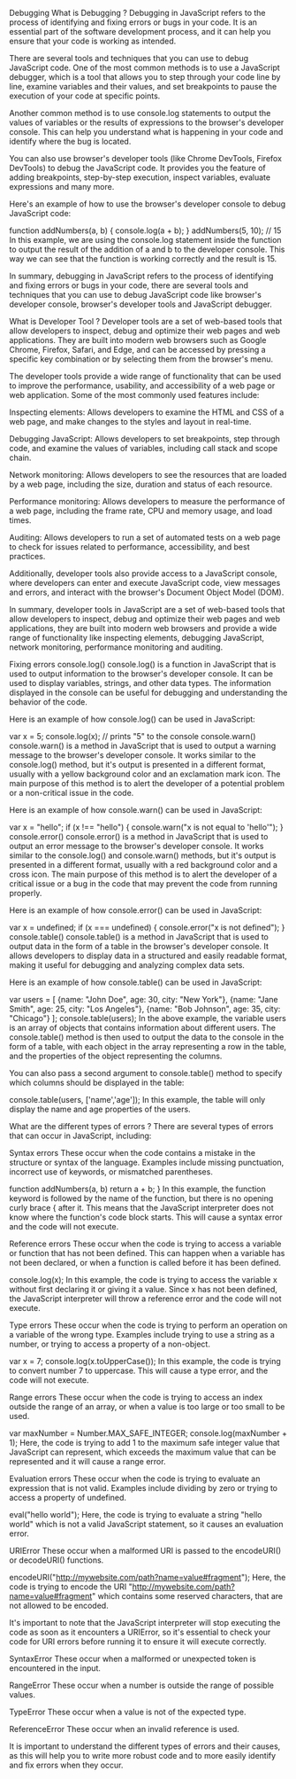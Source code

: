 Debugging
What is Debugging ?
Debugging in JavaScript refers to the process of identifying and fixing errors or bugs in your code. It is an essential part of the software development process, and it can help you ensure that your code is working as intended.

There are several tools and techniques that you can use to debug JavaScript code. One of the most common methods is to use a JavaScript debugger, which is a tool that allows you to step through your code line by line, examine variables and their values, and set breakpoints to pause the execution of your code at specific points.

Another common method is to use console.log statements to output the values of variables or the results of expressions to the browser's developer console. This can help you understand what is happening in your code and identify where the bug is located.

You can also use browser's developer tools (like Chrome DevTools, Firefox DevTools) to debug the JavaScript code. It provides you the feature of adding breakpoints, step-by-step execution, inspect variables, evaluate expressions and many more.

Here's an example of how to use the browser's developer console to debug JavaScript code:

function addNumbers(a, b) {
    console.log(a + b);
}
addNumbers(5, 10); // 15
In this example, we are using the console.log statement inside the function to output the result of the addition of a and b to the developer console. This way we can see that the function is working correctly and the result is 15.

In summary, debugging in JavaScript refers to the process of identifying and fixing errors or bugs in your code, there are several tools and techniques that you can use to debug JavaScript code like browser's developer console, browser's developer tools and JavaScript debugger.

What is Developer Tool ?
Developer tools are a set of web-based tools that allow developers to inspect, debug and optimize their web pages and web applications. They are built into modern web browsers such as Google Chrome, Firefox, Safari, and Edge, and can be accessed by pressing a specific key combination or by selecting them from the browser's menu.

The developer tools provide a wide range of functionality that can be used to improve the performance, usability, and accessibility of a web page or web application. Some of the most commonly used features include:

Inspecting elements: Allows developers to examine the HTML and CSS of a web page, and make changes to the styles and layout in real-time.

Debugging JavaScript: Allows developers to set breakpoints, step through code, and examine the values of variables, including call stack and scope chain.

Network monitoring: Allows developers to see the resources that are loaded by a web page, including the size, duration and status of each resource.

Performance monitoring: Allows developers to measure the performance of a web page, including the frame rate, CPU and memory usage, and load times.

Auditing: Allows developers to run a set of automated tests on a web page to check for issues related to performance, accessibility, and best practices.

Additionally, developer tools also provide access to a JavaScript console, where developers can enter and execute JavaScript code, view messages and errors, and interact with the browser's Document Object Model (DOM).

In summary, developer tools in JavaScript are a set of web-based tools that allow developers to inspect, debug and optimize their web pages and web applications, they are built into modern web browsers and provide a wide range of functionality like inspecting elements, debugging JavaScript, network monitoring, performance monitoring and auditing.

Fixing errors
console.log()
console.log() is a function in JavaScript that is used to output information to the browser's developer console. It can be used to display variables, strings, and other data types. The information displayed in the console can be useful for debugging and understanding the behavior of the code.

Here is an example of how console.log() can be used in JavaScript:

var x = 5;
console.log(x); // prints "5" to the console
console.warn()
console.warn() is a method in JavaScript that is used to output a warning message to the browser's developer console. It works similar to the console.log() method, but it's output is presented in a different format, usually with a yellow background color and an exclamation mark icon. The main purpose of this method is to alert the developer of a potential problem or a non-critical issue in the code.

Here is an example of how console.warn() can be used in JavaScript:

var x = "hello";
if (x !== "hello") {
  console.warn("x is not equal to 'hello'");
}
console.error()
console.error() is a method in JavaScript that is used to output an error message to the browser's developer console. It works similar to the console.log() and console.warn() methods, but it's output is presented in a different format, usually with a red background color and a cross icon. The main purpose of this method is to alert the developer of a critical issue or a bug in the code that may prevent the code from running properly.

Here is an example of how console.error() can be used in JavaScript:

var x = undefined;
if (x === undefined) {
  console.error("x is not defined");
}
console.table()
console.table() is a method in JavaScript that is used to output data in the form of a table in the browser's developer console. It allows developers to display data in a structured and easily readable format, making it useful for debugging and analyzing complex data sets.

Here is an example of how console.table() can be used in JavaScript:

var users = [
    {name: "John Doe", age: 30, city: "New York"},
    {name: "Jane Smith", age: 25, city: "Los Angeles"},
    {name: "Bob Johnson", age: 35, city: "Chicago"}
];
console.table(users);
In the above example, the variable users is an array of objects that contains information about different users. The console.table() method is then used to output the data to the console in the form of a table, with each object in the array representing a row in the table, and the properties of the object representing the columns.

You can also pass a second argument to console.table() method to specify which columns should be displayed in the table:

console.table(users, ['name','age']);
In this example, the table will only display the name and age properties of the users.

What are the different types of errors ?
There are several types of errors that can occur in JavaScript, including:

Syntax errors
These occur when the code contains a mistake in the structure or syntax of the language. Examples include missing punctuation, incorrect use of keywords, or mismatched parentheses.

function addNumbers(a, b)
  return a + b;
}
In this example, the function keyword is followed by the name of the function, but there is no opening curly brace { after it. This means that the JavaScript interpreter does not know where the function's code block starts. This will cause a syntax error and the code will not execute.

Reference errors
These occur when the code is trying to access a variable or function that has not been defined. This can happen when a variable has not been declared, or when a function is called before it has been defined.

console.log(x);
In this example, the code is trying to access the variable x without first declaring it or giving it a value. Since x has not been defined, the JavaScript interpreter will throw a reference error and the code will not execute.

Type errors
These occur when the code is trying to perform an operation on a variable of the wrong type. Examples include trying to use a string as a number, or trying to access a property of a non-object.

var x = 7;
console.log(x.toUpperCase());
In this example, the code is trying to convert number 7 to uppercase. This will cause a type error, and the code will not execute.

Range errors
These occur when the code is trying to access an index outside the range of an array, or when a value is too large or too small to be used.

var maxNumber = Number.MAX_SAFE_INTEGER;
console.log(maxNumber + 1);
Here, the code is trying to add 1 to the maximum safe integer value that JavaScript can represent, which exceeds the maximum value that can be represented and it will cause a range error.

Evaluation errors
These occur when the code is trying to evaluate an expression that is not valid. Examples include dividing by zero or trying to access a property of undefined.

eval("hello world");
Here, the code is trying to evaluate a string "hello world" which is not a valid JavaScript statement, so it causes an evaluation error.

URIError
These occur when a malformed URI is passed to the encodeURI() or decodeURI() functions.

encodeURI("http://mywebsite.com/path?name=value#fragment");
Here, the code is trying to encode the URI "http://mywebsite.com/path?name=value#fragment" which contains some reserved characters, that are not allowed to be encoded.

It's important to note that the JavaScript interpreter will stop executing the code as soon as it encounters a URIError, so it's essential to check your code for URI errors before running it to ensure it will execute correctly.

SyntaxError
These occur when a malformed or unexpected token is encountered in the input.

RangeError
These occur when a number is outside the range of possible values.

TypeError
These occur when a value is not of the expected type.

ReferenceError
These occur when an invalid reference is used.

It is important to understand the different types of errors and their causes, as this will help you to write more robust code and to more easily identify and fix errors when they occur.

